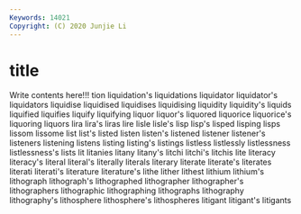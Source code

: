```yaml
---
Keywords: 14021
Copyright: (C) 2020 Junjie Li
---
```


# title

Write contents here!!!
tion
liquidation's 
liquidations 
liquidator 
liquidator's 
liquidators 
liquidise 
liquidised 
liquidises 
liquidising 
liquidity
liquidity's 
liquids 
liquified 
liquifies 
liquify 
liquifying 
liquor 
liquor's 
liquored 
liquorice
liquorice's 
liquoring 
liquors 
lira 
lira's 
liras 
lire 
lisle 
lisle's 
lisp
lisp's 
lisped 
lisping 
lisps 
lissom 
lissome 
list 
list's 
listed 
listen
listen's 
listened 
listener 
listener's 
listeners 
listening 
listens 
listing 
listing's 
listings
listless 
listlessly 
listlessness 
listlessness's 
lists 
lit 
litanies 
litany 
litany's 
litchi
litchi's 
litchis 
lite 
literacy 
literacy's 
literal 
literal's 
literally 
literals 
literary
literate 
literate's 
literates 
literati 
literati's 
literature 
literature's 
lithe 
lither 
lithest
lithium 
lithium's 
lithograph 
lithograph's 
lithographed 
lithographer 
lithographer's 
lithographers 
lithographic 
lithographing
lithographs 
lithography 
lithography's 
lithosphere 
lithosphere's 
lithospheres 
litigant 
litigant's 
litigants 

